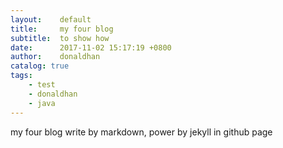 ```yaml
---
layout:    default
title:     my four blog
subtitle:  to show how
date:      2017-11-02 15:17:19 +0800
author:    donaldhan
catalog: true
tags:
    - test
    - donaldhan
    - java  
---
```


my four blog write by markdown, power by jekyll in github page
